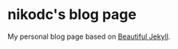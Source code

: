 # nikodc's blog page

My personal blog page based on [Beautiful Jekyll](http://deanattali.com/beautiful-jekyll).
